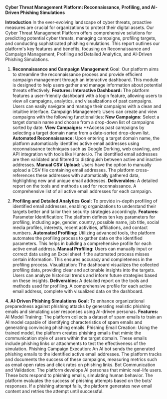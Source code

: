 **Cyber Threat Management Platform: Reconnaissance, Profiling, and AI-Driven Phishing Simulations**

**Introduction**
In the ever-evolving landscape of cyber threats, proactive measures are crucial for organizations to protect their digital assets. Our Cyber Threat Management Platform offers comprehensive solutions for predicting potential cyber threats, managing campaigns, profiling targets, and conducting sophisticated phishing simulations. This report outlines our platform's key features and benefits, focusing on Reconnaissance and Campaign Management, Profiling and Detailed Analytics, and AI-Driven Phishing Simulations.
1. **Reconnaissance and Campaign Management**
Goal: Our platform aims to streamline the reconnaissance process and provide efficient campaign management through an interactive dashboard. This module is designed to help users gather and manage information about potential threats effectively.
**Features:**
**Interactive Dashboard:** The platform features a user-friendly dashboard with a login feature, allowing users to view all campaigns, analytics, and visualizations of past campaigns. Users can easily navigate and manage their campaigns with a clean and intuitive interface.
Campaign Management: Users can create and view campaigns with the following functionalities:
**New Campaigns:** Select a target domain name and choose from a drop-down list of campaigns sorted by date.
**View Campaigns:** **Access past campaigns by selecting a target domain name from a date-sorted drop-down list.
**Automated Reconnaissance:** Upon entering a target domain name, the platform automatically identifies active email addresses using reconnaissance techniques such as Google Dorking, web crawling, and API integration with tools like Hunter.io. The identified email addresses are then validated and filtered to distinguish between active and inactive addresses.
**Manual CSV Upload:** Users have the option to manually upload a CSV file containing email addresses. The platform cross-references these addresses with automatically gathered data, highlighting new and unique email addresses.
**Deliverables:**
A detailed report on the tools and methods used for reconnaissance.
A comprehensive list of all active email addresses for each campaign.

3. **Profiling and Detailed Analytics**
**Goal:** To provide in-depth profiling of identified email addresses, enabling organizations to understand their targets better and tailor their security strategies accordingly.
**Features:**
Parameter Identification: The platform defines ten key parameters for profiling, including age, gender, country, possible name, job title, social media profiles, interests, recent activities, affiliations, and contact numbers.
**Automated Profiling:** Utilizing advanced tools, the platform automates the profiling process to gather data on the identified parameters. This helps in building a comprehensive profile for each active email address.
**Manual Profiling:** Users can manually input or correct data using an Excel sheet if the automated process misses certain information. This ensures accuracy and completeness in the profiling process.
Visualization: The dashboard visualizes the collected profiling data, providing clear and actionable insights into the targets. Users can analyze historical trends and inform future strategies based on these insights.
**Deliverables:**
A detailed report on the tools and methods used for profiling.
A comprehensive profile for each active email address, complete with visualized data on the dashboard.

**4. AI-Driven Phishing Simulations**
**Goal:** To enhance organizational preparedness against phishing attacks by generating realistic phishing emails and simulating user responses using AI-driven personas.
**Features:**
AI Model Training: The platform collects a dataset of spam emails to train an AI model capable of identifying characteristics of spam emails and generating convincing phishing emails.
Phishing Email Creation: Using the trained model, the platform creates phishing emails that mimic the communication style of users within the target domain. These emails include phishing links or attachments to test the effectiveness of the simulation.
Phishing Campaign Execution: An AI bot sends the generated phishing emails to the identified active email addresses. The platform tracks and documents the success of these campaigns, measuring metrics such as email open rates and click rates on phishing links.
Bot Communication and Validation: The platform develops AI personas that mimic real-life users. These bots respond to phishing emails, simulating human behavior. The platform evaluates the success of phishing attempts based on the bots' responses. If a phishing attempt fails, the platform generates new email content and retries the attempt until successful.

